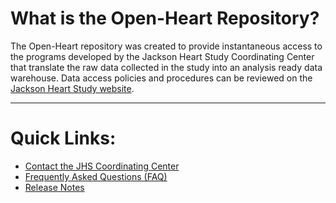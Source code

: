 # What is the Open-Heart Repository?
The Open-Heart repository was created to provide instantaneous access to the programs developed by the Jackson Heart Study Coordinating Center that translate the raw data collected in the study into an analysis ready data warehouse. Data access policies and procedures can be reviewed on the [Jackson Heart Study website](https://www.jacksonheartstudy.org/Research/Study-Data/Data-Access).

---

# Quick Links:
* [Contact the JHS Coordinating Center](mailto:JHSCCDC@umc.edu;JHSCCRC@umc.edu?subject=JHS%20VC%20Package%20inquiry&body=Dear%20Jackson%20Heart%20Study%20(JHS)%20Coordinating%20Center,%0A%0ABRIEF%20DESCRIPTION%20OF%20YOUR%20QUERY%20HERE%0A%0AThank%20you!%0A%0AYOUR%20SIGNATURE%20AND%20CONTACT%20INFORMATION%20HERE%0A%0ANote:%20this%20is%20a%20computer%20generated%20message%20from%20the%20JHS%20Vanguard%20Center%20Package%20with%20suggested%20language%20from%20the%20JHS%20Coordinating%20Center.)
* [Frequently Asked Questions (FAQ)](https://github.com/cblackshear/Open-Heart/wiki/General) 
* [Release Notes]()
